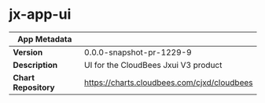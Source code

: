 # jx-app-ui

|App Metadata||
|---|---|
| **Version** | 0.0.0-snapshot-pr-1229-9 |
| **Description** | UI for the CloudBees Jxui V3 product |
| **Chart Repository** | https://charts.cloudbees.com/cjxd/cloudbees |
